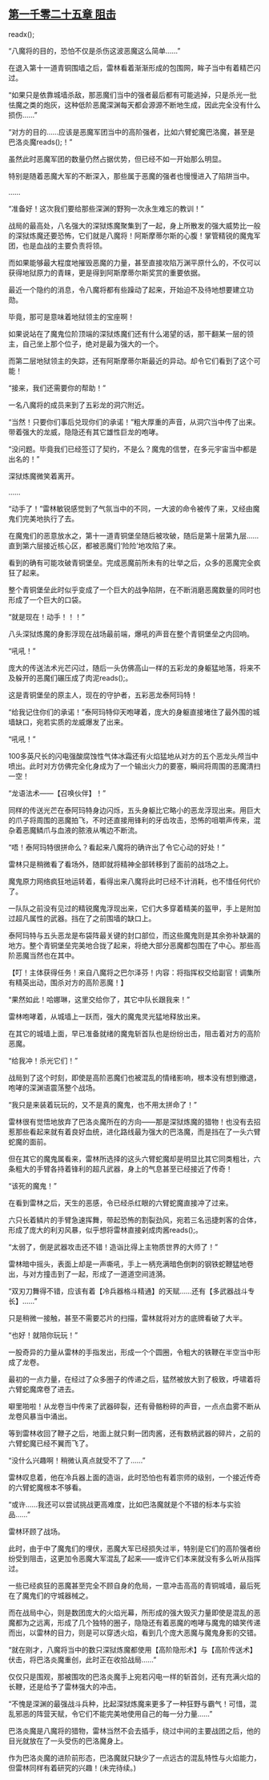 ## [第一千零二十五章 阻击](https://www.xxbiquge.com/11_11222/9044662.html)
readx();

  “八魔将的目的，恐怕不仅是杀伤这波恶魔这么简单……”

  在退入第十一道青铜围墙之后，雷林看着渐渐形成的包围网，眸子当中有着精芒闪过。

  “如果只是依靠城墙杀敌，那恶魔们当中的强者最后都有可能逃掉，只是杀光一批怯魔之类的炮灰，这种低阶恶魔深渊每天都会源源不断地生成，因此完全没有什么损伤……”

  “对方的目的……应该是恶魔军团当中的高阶强者，比如六臂蛇魔巴洛魔，甚至是巴洛炎魔reads();！”

  虽然此时恶魔军团的数量仍然占据优势，但已经不如一开始那么明显。

  特别是随着恶魔大军的不断深入，那些属于恶魔的强者也慢慢进入了陷阱当中。

  ……

  “准备好！这次我们要给那些深渊的野狗一次永生难忘的教训！”

  战局的最高处，八名强大的深狱炼魔聚集到了一起，身上所散发的强大威势比一般的深狱炼魔还要恐怖，它们就是八魔将！阿斯摩蒂尔斯的心腹！掌管精锐的魔鬼军团，也是血战的主要负责将领。

  而如果能够最大程度地摧毁恶魔的力量，甚至直接攻陷万渊平原什么的，不仅可以获得地狱原力的青睐，更是得到阿斯摩蒂尔斯奖赏的重要依据。

  最近一个隐约的消息，令八魔将都有些躁动了起来，开始迫不及待地想要建立功勋。

  毕竟，那可是意味着地狱领主的宝座啊！

  如果说站在了魔鬼位阶顶端的深狱炼魔们还有什么渴望的话，那干翻某一层的领主，自己坐上那个位子，绝对是最为强大的一个。

  而第二层地狱领主的失踪，还有阿斯摩蒂尔斯最近的异动。却令它们看到了这个可能！

  “接来，我们还需要你的帮助！”

  一名八魔将的成员来到了五彩龙的洞穴附近。

  “当然！只要你们事后兑现你们的承诺！”粗大厚重的声音，从洞穴当中传了出来。带着强大的龙威，隐隐还有其它雄性巨龙的咆哮。

  “没问题。毕竟我们已经签订了契约，不是么？魔鬼的信誉，在多元宇宙当中都是出名的！”

  深狱炼魔微笑着离开。

  ……

  “动手了！”雷林敏锐感觉到了气氛当中的不同，一大波的命令被传了来，又经由魔鬼们完美地执行了去。

  在魔鬼们的恶意放水之，第十一道青铜堡垒随后被攻破，随后是第十层第九层……直到第六层接近核心区，都被恶魔们‘险险’地攻陷了来。

  看到的确有可能攻破青铜堡垒。完成恶魔前所未有的壮举之后，众多的恶魔完全疯狂了起来。

  整个青铜堡垒此时似乎变成了一个巨大的战争陷阱，在不断消磨恶魔数量的同时也形成了一个巨大的口袋。

  “就是现在！动手！！！”

  八头深狱炼魔的身影浮现在战场最前端，爆吼的声音在整个青铜堡垒之内回响。

  “吼吼！”

  庞大的传送法术光芒闪过，随后一头仿佛高山一样的五彩龙的身躯猛地落，将来不及躲开的恶魔们碾压成了肉泥reads();。

  这是青铜堡垒的原主人，现在的守护者，五彩恶龙泰阿玛特！

  “给我记住你们的承诺！”泰阿玛特仰天咆哮着，庞大的身躯直接堵住了最外围的城墙缺口，宛若实质的龙威爆发了出来。

  “吼吼！”

  100多英尺长的闪电强酸腐蚀性气体冰霜还有火焰猛地从对方的五个恶龙头颅当中喷出。此时对方仿佛完全化身成为了一个输出火力的要塞，瞬间将周围的恶魔清扫一空！

  “龙语法术——【召唤伙伴】！”

  同样的传送光芒在泰阿玛特身边闪烁，五头身躯比它略小的恶龙浮现出来。用巨大的爪子将周围的恶魔拍飞，不时还直接用锋利的牙齿攻击，恐怖的咀嚼声传来，混杂着恶魔鳞爪与血液的脓液从嘴边不断流。

  “唔！泰阿玛特很拼命么？看起来八魔将的确许出了令它心动的好处！”

  雷林只是稍微看了看场外，随即就将精神全部转移到了面前的战场之上。

  魔鬼原力网络疯狂地运转着，看得出来八魔将此时已经不计消耗，也不惜任何代价了。

  一队队之前没有见过的精锐魔鬼浮现出来，它们大多穿着精美的盔甲，手上是附加过超凡属性的武器。挡在了之前围墙的缺口上。

  泰阿玛特与五头恶龙是布袋阵最关键的封口部位，而这些魔鬼则是其余弥补缺漏的地方。整个青铜堡垒完美地合拢了起来，将绝大部分恶魔都包围在了中心。那些高阶恶魔当然也在其中。

  【叮！主体获得任务！来自八魔将之巴尔泽芬！内容：将指挥权交给副官！调集所有精英出动，围杀对方的高阶恶魔！】

  “果然如此！哈娜琳，这里交给你了，其它中队长跟我来！”

  雷林咆哮着，从城墙上一跃而，强大的魔鬼灵光猛地释放出来。

  在其它的城墙上面，早已准备就绪的魔鬼斩首队也是纷纷出击，阻击着对方的高阶恶魔。

  “给我冲！杀光它们！”

  战局到了这个时刻，即使是高阶恶魔们也被混乱的情绪影响，根本没有想到撤退，咆哮的深渊语震荡整个战场。

  “我只是来装着玩玩的，又不是真的魔鬼，也不用太拼命了！”

  雷林很有觉悟地放弃了巴洛炎魔所在的方向——那是深狱炼魔的猎物！也没有去招惹那些看起来就有着良好血统，进化路线最为强大的巴洛魔，而是挡在了一头六臂蛇魔的面前。

  但在其它的魔鬼属看来，雷林所选择的这头六臂蛇魔却是明显比其它同类粗壮，六条粗大的手臂各持着锋利的超凡武器，身上的气息甚至已经接近了传奇！

  “该死的魔鬼！”

  在看到雷林之后，天生的恶感，令已经杀红眼的六臂蛇魔直接冲了过来。

  六只长着鳞片的手臂急速挥舞，带起恐怖的割裂劲风，宛若三名迅捷刺客的合体，形成了庞大的利刃风暴，似乎想将雷林直接剁成肉酱reads();。

  “太弱了，倒是武器攻击还不错！造诣比得上主物质世界的大师了！”

  雷林暗中摇头，表面上却是一声嘶吼，手上一柄充满暗色倒刺的钢铁蛇鞭猛地卷出，与对方撞击到了一起，形成了一道道空间涟漪。

  “双刃刀舞得不错，应该有着【冷兵器格斗精通】的天赋……还有【多武器战斗专长】……”

  只是稍微一接触，甚至不需要芯片的扫描，雷林就将对方的底牌看破了大半。

  “也好！就陪你玩玩！”

  一股奇异的力量从雷林的手指发出，形成一个个圆圈，令粗大的铁鞭在半空当中形成了龙卷。

  最初的一点力量，在经过了众多圈子的传递之后，猛然被放大到了极致，呼啸着将六臂蛇魔席卷了进去。

  噼里啪啦！从龙卷当中传来了武器碎裂，还有骨骼粉碎的声音，一点点血雾不断从龙卷风暴当中涌出。

  等到雷林收回了鞭子之后，地面上就只剩一团肉酱，还有数柄武器的碎片，之前的六臂蛇魔已经不翼而飞了。

  “没什么兴趣啊！稍微认真点就受不了了……”

  雷林叹息着，他在冷兵器上面的造诣，此时恐怕也有着宗师的级别，一个接近传奇的六臂蛇魔根本不够看。

  “或许……我还可以尝试挑战更高难度，比如巴洛魔就是个不错的标本与实验品……”

  雷林环顾了战场。

  此时，由于中了魔鬼们的埋伏，恶魔大军已经损失过半，特别是它们的高阶强者纷纷受到阻击，这更加令恶魔大军混乱了起来——或许它们本来就没有多么听从指挥过。

  一些已经疯狂的恶魔甚至完全不顾自身的危局，一意冲击高高的青铜城墙，最后死在了魔鬼们的守城器械之。

  而在战局中心，则是数团庞大的火焰光幕，所形成的强大毁灭力量即使是混乱的恶魔都为之远离，形成了几个独特的圈子，隐隐还有着恶魔的咆哮与魔鬼的嬉笑传递而出，以雷林的目力，则是可以穿透火焰，看到几个庞大恶魔与魔鬼身影的交错。

  “就在刚才，八魔将当中的数只深狱炼魔都使用【高阶隐形术】与【高阶传送术】伏击，将巴洛炎魔重创，此时正在收拾战局……”

  仅仅只是围观，那被围攻的巴洛炎魔手上宛若闪电一样的斩首剑，还有充满火焰的长鞭，还是给予了雷林强大的冲击。

  “不愧是深渊的最强战斗兵种，比起深狱炼魔来更多了一种狂野与霸气！可惜，混乱邪恶的阵营天赋，令它们不能完美地使用自己的每一分力量……”

  巴洛炎魔是八魔将的猎物，雷林当然不会去插手，绕过中间的主要战团之后，他的目光就放在了一头受伤的巴洛魔身上。

  作为巴洛炎魔的进阶前形态，巴洛魔就只缺少了一点远古的混乱特性与火焰能力，但雷林同样有着研究的兴趣！(未完待续。)
